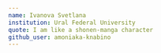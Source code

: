 ```yaml
---
name: Ivanova Svetlana
institution: Ural Federal University
quote: I am like a shonen-manga character
github_user: amoniaka-knabino
---
```

